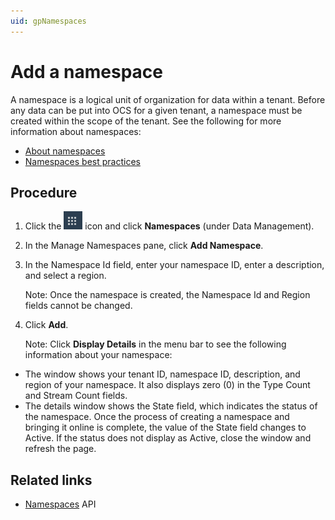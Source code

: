 ```yaml
---
uid: gpNamespaces
---
```


# Add a namespace

A namespace is a logical unit of organization for data within a tenant. Before any data can be put into OCS for a given tenant, a namespace must be created within the scope of the tenant. See the following for more information about namespaces:

- [About namespaces](xref:ccNamespaces)
- [Namespaces best practices](xref:bpNamespaces)

## Procedure

1. Click the ![Menu icon](images\menu-icon.png) icon and click **Namespaces** (under Data Management).


2. In the Manage Namespaces pane, click **Add Namespace**. 

3. In the Namespace Id field, enter your namespace ID, enter a description, and select a region. 

   Note: Once the namespace is created, the Namespace Id and Region fields cannot be changed.

4. Click **Add**.

   Note:  Click **Display Details** in the menu bar to see the following information about your namespace:
   
- The window shows your tenant ID, namespace ID, description, and region of your namespace. It also displays zero (0) in the Type Count and Stream Count fields.  
- The details window shows the State field, which indicates the status of the namespace. Once the process of creating a namespace and bringing it online is complete, the value of the State field changes to Active. If the status does not display as Active, close the window and refresh the page. 

## Related links

- [Namespaces](xref:AccountNamespace_1) API

